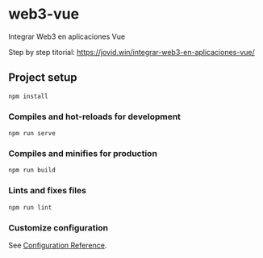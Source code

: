 # web3-vue

Integrar Web3 en aplicaciones Vue

Step by step titorial:  https://jovid.win/integrar-web3-en-aplicaciones-vue/

## Project setup
```
npm install
```

### Compiles and hot-reloads for development
```
npm run serve
```

### Compiles and minifies for production
```
npm run build
```

### Lints and fixes files
```
npm run lint
```

### Customize configuration
See [Configuration Reference](https://cli.vuejs.org/config/).
